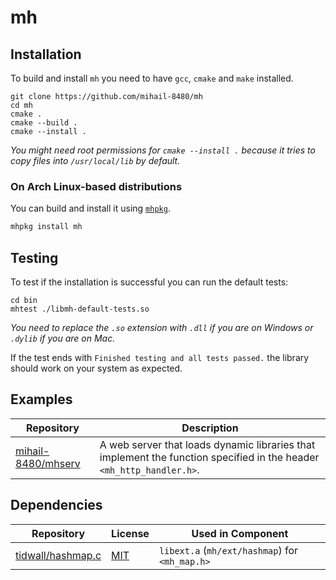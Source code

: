 # mh

## Installation

To build and install `mh` you need to have `gcc`, `cmake` and `make` installed.

```shell
git clone https://github.com/mihail-8480/mh
cd mh
cmake .
cmake --build .
cmake --install .
```

*You might need root permissions for `cmake --install .` because it tries to copy files into `/usr/local/lib` by
default.*

### On Arch Linux-based distributions
You can build and install it using [`mhpkg`](https://github.com/mihail-8480/mhpkg).
```sh
mhpkg install mh
```

## Testing

To test if the installation is successful you can run the default tests:

```shell
cd bin
mhtest ./libmh-default-tests.so
```

*You need to replace the `.so` extension with `.dll` if you are on Windows or `.dylib` if you are on Mac.*

If the test ends with `Finished testing and all tests passed.` the library should work on your system as expected.

## Examples

| Repository | Description |
| --- | --- |
| [mihail-8480/mhserv](https://github.com/mihail-8480/mhserv) | A web server that loads dynamic libraries that implement the function specified in the header `<mh_http_handler.h>`. |

## Dependencies

| Repository | License | Used in Component |
| --- | --- | --- |
| [tidwall/hashmap.c](https://github.com/tidwall/hashmap.c)| [MIT](https://github.com/tidwall/hashmap.c/blob/master/LICENSE) | `libext.a` (`mh/ext/hashmap`) for `<mh_map.h>` |
